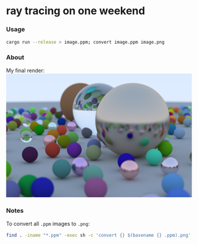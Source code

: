# ray tracing on one weekend

### Usage
```bash
cargo run --release > image.ppm; convert image.ppm image.png
```

### About

My final render:
![13.1 Final Render](images/13.1.png?raw=true "13.1 Final Render")

### Notes
To convert all `.ppm` images to `.png`:
```bash
find . -iname "*.ppm" -exec sh -c 'convert {} $(basename {} .ppm).png' \;
```
